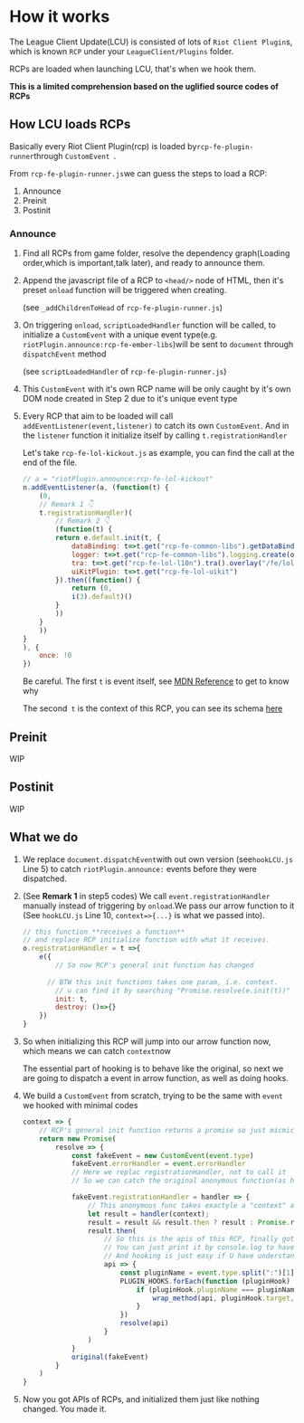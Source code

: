 # How it works

The League Client Update(LCU) is consisted of lots of  `Riot Client Plugin`s, which is known `RCP` under your `LeagueClient/Plugins` folder.

RCPs are loaded when launching LCU, that's when we hook them.

**This is a limited comprehension based on the uglified source codes of RCPs**

## How LCU loads RCPs

Basically every Riot Client Plugin(rcp) is loaded by`rcp-fe-plugin-runner`through `CustomEvent `.

From `rcp-fe-plugin-runner.js`we can guess the steps to load a RCP:

1. Announce
2. Preinit
3. Postinit

### Announce

1. Find all RCPs from game folder, resolve the dependency graph(Loading order,which is important,talk later), and ready to announce them.

2. Append the javascript file of a RCP to `<head/>` node of HTML, then it's preset `onload` function will be triggered when creating.

   (see `_addChildrenToHead` of `rcp-fe-plugin-runner.js`)

3. On triggering `onload`, `scriptLoadedHandler` function will be called, to initialize a `CustomEvent` with a unique event type(e.g. `riotPlugin.announce:rcp-fe-ember-libs`)will be sent to `document` through `dispatchEvent` method

   (see `scriptLoadedHandler` of  `rcp-fe-plugin-runner.js`)


4. This `CustomEvent` with it's own RCP name will be only caught by it's own DOM node created in Step 2 due to it's unique event type

5. Every RCP that aim to be loaded will call `addEventListener(event,listener)` to catch its own `CustomEvent`. And in the `listener` function it initialize itself by calling `t.registrationHandler`

   Let's take `rcp-fe-lol-kickout.js` as example, you can find the call at the end of the file.

   ```javascript
   // a = "riotPlugin.announce:rcp-fe-lol-kickout"
   n.addEventListener(a, (function(t) {
       (0,
       // Remark 1 👇
       t.registrationHandler)(
           // Remark 2 👇
           (function(t) {
           return e.default.init(t, {
               dataBinding: t=>t.get("rcp-fe-common-libs").getDataBinding("rcp-fe-lol-kickout"),
               logger: t=>t.get("rcp-fe-common-libs").logging.create(o),
               tra: t=>t.get("rcp-fe-lol-l10n").tra().overlay("/fe/lol-l10n/trans.json"),
               uiKitPlugin: t=>t.get("rcp-fe-lol-uikit")
           }).then((function() {
               return (0,
               i(3).default)()
           }
           ))
       }
       ))
   }
   ), {
       once: !0
   })
   ```

    Be careful. The first `t` is event itself, see [MDN Reference](https://developer.mozilla.org/en-US/docs/Web/API/EventTarget/addEventListener#the_event_listener_callback) to get to know why

   The second` t` is the context of this RCP, you can see its schema [here](./kick_context.json)

## Preinit

WIP

## Postinit

WIP

## What we do


   1. We replace `document.dispatchEvent`with out own version (see`hookLCU.js` Line 5) to catch `riotPlugin.announce:` events before they were dispatched.

   2. (See **Remark 1** in step5 codes) We call `event.registrationHandler` manually instead of triggering by `onload`.We pass our arrow function to it (See `hookLCU.js` Line 10,  `context=>{...}` is what we passed into).  

      ```javascript
      // this function **receives a function** 
      // and replace RCP initialize function with what it receives. 
      o.registrationHandler = t =>{
          e({
              // So now RCP's general init function has changed
              
      		// BTW this init functions takes one param, i.e. context.
              // u can find it by searching "Promise.resolve(e.init(t))" in plugin-runner source code
              init: t,
              destroy: ()=>{}
          })
      }
      ```

   3. So when initializing this RCP will jump into our arrow function now, which means we can catch `context`now

      The essential part of hooking is to behave like the original, so next we are going to dispatch a event in arrow function, as well as doing hooks.

   4. We build a `CustomEvent` from scratch, trying to be the same with `event` we hooked with minimal codes

      ```javascript
      context => {
          // RCP's general init function returns a promise so just micmic it.
          return new Promise(
              resolve => {
                  const fakeEvent = new CustomEvent(event.type)
                  fakeEvent.errorHandler = event.errorHandler
                  // Here we replac registrationHandler, not to call it
                  // So we can catch the original anonymous function(as handler below) passed into registrationHandler() in Step 5(See Remark 2)
      
                  fakeEvent.registrationHandler = handler => {
                      // This anonymous func takes exactyle a "context" as only param and returns what it exports.
                      let result = handler(context);
                      result = result && result.then ? result : Promise.resolve(result);
                      result.then(
                          // So this is the apis of this RCP, finally got it
                          // You can just print it by console.log to have a look
                          // And hooking is just easy if U have understand what we've done
                          api => {
                              const pluginName = event.type.split(":")[1]
                              PLUGIN_HOOKS.forEach(function (pluginHook) {
                                  if (pluginHook.pluginName === pluginName) {
                                      wrap_method(api, pluginHook.target, pluginHook.hook)
                                  }
                              })
                              resolve(api)
                          }
                      )
                  }
                  original(fakeEvent)
              }
          )
      }
      ```
      
   5. Now you got APIs of RCPs, and initialized them just like nothing changed. You made it.